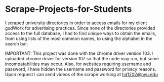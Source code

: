 # Scrape-Projects-for-Students
I scraped university directories in order to access emails for my client gudWork for advertising practices. Since none of the directories provided access to the full database, I had to find unique ways to obtain the emails, from using lists of the most common names, to using the alphabet in the search bar.

IMPORTANT: This project was done with the chrome driver version 103.
I uploaded chrome driver for version 107 so that the code may run, but some incompatabilities may occur.
Also, for websites requiring username and password, I have hidden the username and password for privacy reasons. 
Upon request I can send videos of the scrape working at hd1202@nyu.edu

